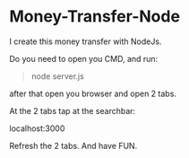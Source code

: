 # Money-Transfer-Node
I create this money transfer with NodeJs.

Do you need to open you CMD, and run:

>node server.js

after that open you browser and open 2 tabs.

At the 2 tabs tap at the searchbar:

localhost:3000

Refresh the 2 tabs.
And have FUN.

